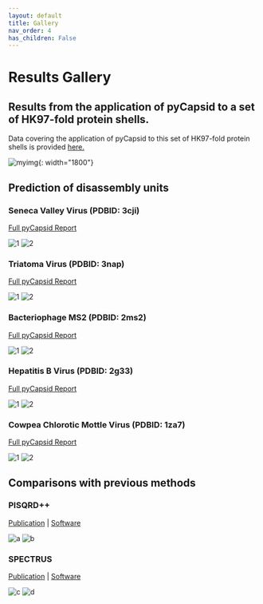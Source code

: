 ```yaml
---
layout: default
title: Gallery
nav_order: 4
has_children: False
---
```


# Results Gallery

## Results from the application of pyCapsid to a set of HK97-fold protein shells. 
Data covering the application of pyCapsid to this set of HK97-fold protein shells is provided [here.](https://github.com/luquelab/pyCapsid/blob/main/results/pyCapsid_hk97_data_cbrown_thesis.csv)

![myimg](figure_complete_capsid_gallery.png){: width="1800"}

## Prediction of disassembly units

### Seneca Valley Virus (PDBID: 3cji)
[Full pyCapsid Report](https://luquelab.github.io/pyCapsid/gallery/3cji_pyCapsid_report/pyCapsid_report.html)

![1](3cji_cluster_quality.svg)
![2](3cji_highest_quality_clusters.png)

### Triatoma Virus (PDBID: 3nap)
[Full pyCapsid Report](https://luquelab.github.io/pyCapsid/gallery/3nap_pyCapsid_report/pyCapsid_report.html)

![1](3nap_cluster_quality.svg)
![2](3nap_highest_quality_clusters.png)

### Bacteriophage MS2 (PDBID: 2ms2)
[Full pyCapsid Report](https://luquelab.github.io/pyCapsid/gallery/2ms2_pyCapsid_report/pyCapsid_report.html)

![1](2ms2_cluster_quality.svg)
![2](2ms2_highest_quality_clusters.png)

### Hepatitis B Virus (PDBID: 2g33)
[Full pyCapsid Report](https://luquelab.github.io/pyCapsid/gallery/2g33_pyCapsid_report/pyCapsid_report.html)

![1](2g33_cluster_quality.svg)
![2](2g33_highest_quality_clusters.png)

### Cowpea Chlorotic Mottle Virus (PDBID: 1za7)
[Full pyCapsid Report](https://luquelab.github.io/pyCapsid/gallery/1za7_pyCapsid_report/pyCapsid_report.html)

![1](2g33_cluster_quality.svg)
![2](2g33_highest_quality_clusters.png)

## Comparisons with previous methods

### PISQRD++
[Publication](https://doi.org/10.1371/journal.pcbi.1003331) |
[Software](https://people.sissa.it/~michelet/vircapdomains/)

![a](ccmv_comparison.svg)
![b](pisqrd_comparison_2ms2.svg)

### SPECTRUS
[Publication](https://doi.org/10.1016/j.str.2015.05.022) |
[Software](http://spectrus.sissa.it/)

![c](spectrus_comparison_1a34.svg)
![d](spectrus_comparison_3nap.svg)